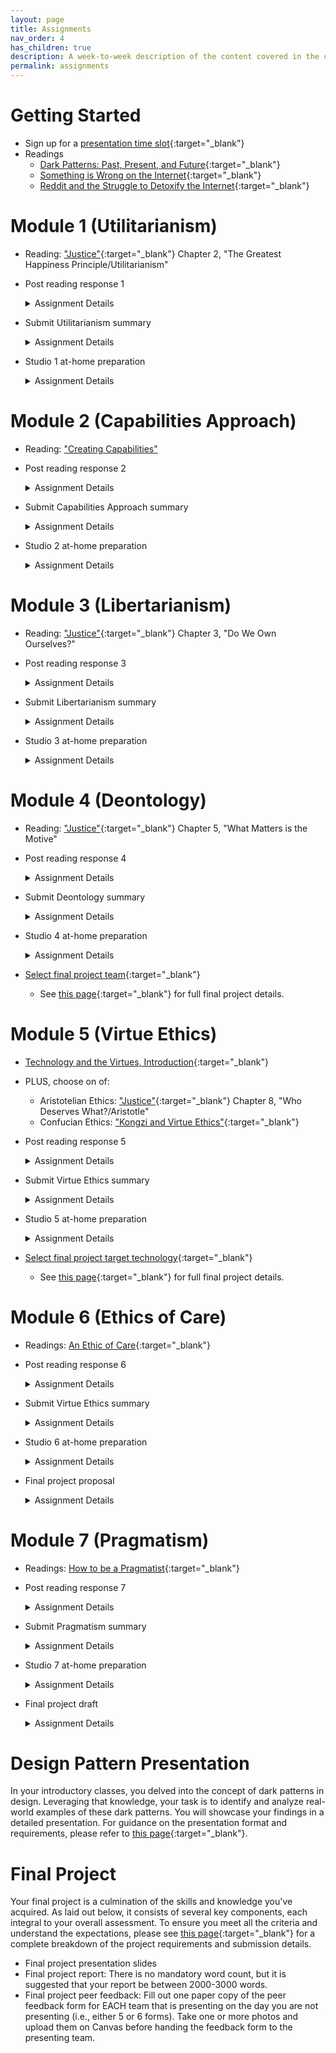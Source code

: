 ```yaml
---
layout: page
title: Assignments
nav_order: 4
has_children: true
description: A week-to-week description of the content covered in the course.
permalink: assignments
---
```


# Getting Started
- Sign up for a [presentation time slot](https://docs.google.com/spreadsheets/d/1ZVrSG68mEPXMgz3vJSFL9UWoagXbNkVkdx0WlGgnqhA/edit?usp=sharing){:target="_blank"}
- Readings
  - [Dark Patterns: Past, Present, and Future](https://drive.google.com/file/d/1kSAV2TFypLjLmtMqDYOJfwKD_2EFmxNE/view?usp=drive_link){:target="_blank"}
  - [Something is Wrong on the Internet](https://medium.com/@jamesbridle/something-is-wrong-on-the-internet-c39c471271d2){:target="_blank"}
  - [Reddit and the Struggle to Detoxify the Internet](https://www.newyorker.com/magazine/2018/03/19/reddit-and-the-struggle-to-detoxify-the-internet){:target="_blank"}

# Module 1 (Utilitarianism)
- Reading: ["Justice"](https://www.goodreads.com/book/show/6452731-justice){:target="_blank"} Chapter 2, "The Greatest Happiness Principle/Utilitarianism"
- Post reading response 1
  <details>
    <summary class="text-purple-000">Assignment Details</summary>
    <p>
      Post a short (~300 word) response connecting ideas from the reading to the design of modern technology. How might you use concepts from Utilitarianism to inform design decisions? Where might it fall short? Include specific examples of existing or future technologies. At the end of your response, add 1 or 2 discussion questions for your peers.

    <em>Your peers' responses will be visible to you after you have submitted your response.</em>

    General syllabus guidelines for reading responses can be found <a href="/syllabus#assignment-weighting" target="_blank">here</a>.
    </p>
    <br>
  </details>
- Submit Utilitarianism summary
  <details>
    <summary class="text-purple-000">Assignment Details</summary>
    <p>
      In small groups, write a collaborative summary of this week's ethical framework. First, discuss your reading responses together, including sharing the examples of connections to modern technology that you wrote about. Discuss what you think are the main principles of this framework. Then, copy the template below into a collaborative doc. Write a single group response to each of the prompts below (suggested length of approximately one paragraph per prompt). Submit your summary on Canvas by the end of class as a word doc or pdf. Only one copy needs to be submitted per group. Summaries are graded credit/no credit based on a good-faith engagement with the course materials. In rare instances, exceptional write-ups may receive extra credit.
    </p>
    ---
    <p>
    <strong><em>
      Moral Reasoning Framework:<br>
      Group Members:<br>
      <br>
      <ul>
        <li>Describe the essence of this framework in one paragraph.</li>
        <li>To what extent does this framework prioritize: welfare, freedom, virtue, or relationships? Explain.</li>
        <li>Describe one way in which you think modern technologies frequently violate the principles of this framework.</li>
        <li>Describe one misunderstanding you had about this framework and why this misconception was incorrect.</li>
      </ul>
    </em></strong>
    </p>
  </details>
- Studio 1 at-home preparation
  <details>
    <summary class="text-purple-000">Assignment Details</summary>
    <p>
      In this week's in-class studio, you will be designing a gig economy platform grounded in Utilitarian principles. In preparation, use the Judgment Call card deck from class to generate three product reviews. Each student should write and submit their three reviews independently. When envisioning your product, its impact, and stakeholders’ responses, keep in mind that the platform is grounded in Utilitarian principles. How might these principles translate into features and how might these features shape stakeholders' experiences? Submit on Canvas before class, and then bring your three reviews to class to share with your group during studio.
    </p>
    <br>
  </details>

# Module 2 (Capabilities Approach)
- Reading: ["Creating Capabilities"](https://drive.google.com/file/d/1mywkFz0AFbytKDPL-5wDinmlRFeZ3lPA/view?usp=sharing)
- Post reading response 2
  <details>
    <summary class="text-purple-000">Assignment Details</summary>
    <p>
      Post a short (~300 word) response connecting ideas from the reading to the design of modern technology. How might you use concepts from the Capabilities Approach to inform design decisions? Where might it fall short? Include specific examples of existing or future technologies. At the end of your response, add 1 or 2 discussion questions for your peers.

    <em>Your peers' responses will be visible to you after you have submitted your response.</em>

    General syllabus guidelines for reading responses can be found <a href="/syllabus#assignment-weighting" target="_blank">here</a>.
    </p>
    <br>
  </details>
- Submit Capabilities Approach summary
  <details>
    <summary class="text-purple-000">Assignment Details</summary>
    <p>
      In small groups, write a collaborative summary of this week's ethical framework. First, discuss your reading responses together, including sharing the examples of connections to modern technology that you wrote about. Discuss what you think are the main principles of this framework. Then, copy the template below into a collaborative doc. Write a single group response to each of the prompts below (suggested length of approximately one paragraph per prompt). Submit your summary on Canvas by the end of class as a word doc or pdf. Only one copy needs to be submitted per group. Summaries are graded credit/no credit based on a good-faith engagement with the course materials. In rare instances, exceptional write-ups may receive extra credit.
    </p>
    ---
    <p>
    <strong><em>
      Moral Reasoning Framework:<br>
      Group Members:<br>
      <br>
      <ul>
        <li>Describe the essence of this framework in one paragraph.</li>
        <li>To what extent does this framework prioritize: welfare, freedom, virtue, or relationships? Explain.</li>
        <li>Contrast this framework to at least one other we have discussed this quarter.</li>
        <li>Describe one way in which you think modern technologies frequently violate the principles of this framework.</li>
        <li>Describe one misunderstanding you had about this framework and why this misconception was incorrect.</li>
      </ul>
    </em></strong>
    </p>
  </details>
- Studio 2 at-home preparation
  <details>
    <summary class="text-purple-000">Assignment Details</summary>
    <p>
      For your assigned stakeholder group, go through each of Nussbaum’s 10 capabilities and brainstorm how the type of IoT device you selected might impact this capability for this group. Submit your brainstorm as a single file. This can include a screenshot or photo of a wall of clustered post-its, a doc with a set of bulleted lists (one for each capability), a photo of a set of index cards, or any other form that captures your ideas. Make sure your ideas are all visible and legible. Submit this file on Canvas and bring it to the next class session to share with your group.
    </p>
    <br>
  </details>

# Module 3 (Libertarianism)
- Reading: ["Justice"](https://www.goodreads.com/book/show/6452731-justice){:target="_blank"} Chapter 3, "Do We Own Ourselves?"
- Post reading response 3
  <details>
    <summary class="text-purple-000">Assignment Details</summary>
    <p>
      Post a short (~300 word) response connecting ideas from the reading to the design of modern technology. How might you use concepts from Libertarianism to inform design decisions? Where might it fall short? Include specific examples of existing or future technologies. At the end of your response, add 1 or 2 discussion questions for your peers.

      <em>Your peers' responses will be visible to you after you have submitted your response.</em>

      General syllabus guidelines for reading responses can be found <a href="/syllabus#assignment-weighting" target="_blank">here</a>.
    </p>
  </details>
- Submit Libertarianism summary
  <details>
    <summary class="text-purple-000">Assignment Details</summary>
    <p>
      In small groups, write a collaborative summary of this week's ethical framework. First, discuss your reading responses together, including sharing the examples of connections to modern technology that you wrote about. Discuss what you think are the main principles of this framework. Then, copy the template below into a collaborative doc. Write a single group response to each of the prompts below (suggested length of approximately one paragraph per prompt). Submit your summary on Canvas by the end of class as a word doc or pdf. Only one copy needs to be submitted per group. Summaries are graded credit/no credit based on a good-faith engagement with the course materials. In rare instances, exceptional write-ups may receive extra credit.
    </p>
    ---
    <p>
    <strong><em>
      Moral Reasoning Framework:<br>
      Group Members:<br>
      <br>
      <ul>
        <li>Describe the essence of this framework in one paragraph.</li>
        <li>To what extent does this framework prioritize: welfare, freedom, virtue, or relationships? Explain.</li>
        <li>Contrast this framework to at least one other we have discussed this quarter.</li>
        <li>Describe one way in which you think modern technologies frequently violate the principles of this framework.</li>
        <li>Describe one misunderstanding you had about this framework and why this misconception was incorrect.</li>
      </ul>
    </em></strong>
    </p>
  </details>
- Studio 3 at-home preparation
  <details>
    <summary class="text-purple-000">Assignment Details</summary>
    <p>
      This week, you will be designing a neighborhood safety app grounded in Libertarian principles. In preparation for studio, collect some data from potential users or indirect stakeholders:

      <ul>
        <li>Write out all of prompts that your group selected during the warm-up activity in class. Write down the two options for each prompt so that it easy to vote for one or the other</li>
        <li>Ask at least five (and preferably more!) people to vote on your scenarios. Have each person cast a vote for each scenario. If they are willing to share their thoughts, ask them to describe their reasoning and take notes on why they voted the way they did</li>
      </ul>
      Submit a photo, table, or other documentation on Canvas that shows your prompts and the votes for each. Bring this data to class to share during studio, along with any notes you took about people’s perspectives.
    </p>
    <br>
  </details>

# Module 4 (Deontology)
- Reading: ["Justice"](https://www.goodreads.com/book/show/6452731-justice){:target="_blank"} Chapter 5, "What Matters is the Motive"

- Post reading response 4
  <details>
    <summary class="text-purple-000">Assignment Details</summary>
    <p>
      Post a short (~300 word) response connecting ideas from the reading to the design of modern technology. How might you use concepts from Deontology (Kantian Ethics) to inform design decisions? Where might it fall short? Include specific examples of existing or future technologies. At the end of your response, add 1 or 2 discussion questions for your peers.

      <em>Your peers' responses will be visible to you after you have submitted your response.</em>

      General syllabus guidelines for reading responses can be found <a href="/syllabus#assignment-weighting" target="_blank">here</a>.
    </p>
  </details>
- Submit Deontology summary
  <details>
    <summary class="text-purple-000">Assignment Details</summary>
    <p>
      In small groups, write a collaborative summary of this week's ethical framework. First, discuss your reading responses together, including sharing the examples of connections to modern technology that you wrote about. Discuss what you think are the main principles of this framework. Then, copy the template below into a collaborative doc. Write a single group response to each of the prompts below (suggested length of approximately one paragraph per prompt). Submit your summary on Canvas by the end of class as a word doc or pdf. Only one copy needs to be submitted per group. Summaries are graded credit/no credit based on a good-faith engagement with the course materials. In rare instances, exceptional write-ups may receive extra credit.
    </p>
    ---
    <p>
    <strong><em>
      Moral Reasoning Framework:<br>
      Group Members:<br>
      <br>
      <ul>
        <li>Describe the essence of this framework in one paragraph.</li>
        <li>To what extent does this framework prioritize: welfare, freedom, virtue, or relationships? Explain.</li>
        <li>Contrast this framework to at least one other we have discussed this quarter.</li>
        <li>Describe one way in which you think modern technologies frequently violate the principles of this framework.</li>
        <li>Describe one misunderstanding you had about this framework and why this misconception was incorrect.</li>
      </ul>
    </em></strong>
    </p>
  </details>
- Studio 4 at-home preparation
  <details>
    <summary class="text-purple-000">Assignment Details</summary>
    <p>
      This week, you will be designing an online dating app grounded in the principles of deontology. In preparation for studio, from the end of class on Tuesday until the start of class on Thursday, keep a sketch journal. Throughout the day, think of features or design concepts that would (or wouldn’t!) be a good fit for your app. When ideas come to you, quickly sketch them in your journal. Add a few words to help you remember the most important parts of your idea. Your drawings do not need to look nice! The goal is to think expansively and to capture your thoughts.
      <br>
      Your journal should include at least 20 sketches. Before class on Thursday, choose three designs and apply the universalize-your-maxim test to each one. For each one, write one sentence describing whether you think the feature passes or fails the test and why. Submit a single file on Canvas that includes photos of all sketches, indicates which three features you attempted to universalize, and the results of each of these three tests. Bring this content to class on Thursday to share with your teammates.
    </p>
    <br>
  </details>
- [Select final project team](https://docs.google.com/spreadsheets/d/1GGUffQJNJv68OOlNSEfknHGKY-1ewNKLtLtOhMwA4Q4/edit?usp=sharing){:target="_blank"}
  - See [this page](/final-project){:target="_blank"} for full final project details.

# Module 5 (Virtue Ethics)
- [Technology and the Virtues, Introduction](https://drive.google.com/file/d/1hotEU0ma5klJ8Adq8r1CUGfzNiRx4zM3/view?usp=share_link){:target="_blank"}
- PLUS, choose on of:
  - Aristotelian Ethics: ["Justice"](https://www.goodreads.com/book/show/6452731-justice){:target="_blank"} Chapter 8, "Who Deserves What?/Aristotle"
  - Confucian Ethics: ["Kongzi and Virtue Ethics"](https://drive.google.com/file/d/1J5CiBmIZ8UIZ-JiIt88UAD7alaD-IzWp/view?usp=share_link){:target="_blank"}

- Post reading response 5
  <details>
    <summary class="text-purple-000">Assignment Details</summary>
    <p>
      Post a short (~300 word) response connecting ideas from the reading to the design of modern technology. How might you use concepts from Virtue Ethics to inform design decisions? Where might it fall short? Include specific examples of existing or future technologies. At the end of your response, add 1 or 2 discussion questions for your peers.

      <em>Your peers' responses will be visible to you after you have submitted your response.</em>

      General syllabus guidelines for reading responses can be found <a href="/syllabus#assignment-weighting" target="_blank">here</a>.
    </p>
  </details>
- Submit Virtue Ethics summary
  <details>
    <summary class="text-purple-000">Assignment Details</summary>
    <p>
      In small groups, write a collaborative summary of this week's ethical framework. First, discuss your reading responses together, including sharing the examples of connections to modern technology that you wrote about. Discuss what you think are the main principles of this framework. Then, copy the template below into a collaborative doc. Write a single group response to each of the prompts below (suggested length of approximately one paragraph per prompt). Submit your summary on Canvas by the end of class as a word doc or pdf. Only one copy needs to be submitted per group. Summaries are graded credit/no credit based on a good-faith engagement with the course materials. In rare instances, exceptional write-ups may receive extra credit.
    </p>
    ---
    <p>
    <strong><em>
      Moral Reasoning Framework:<br>
      Group Members:<br>
      <br>
      <ul>
        <li>Describe the essence of this framework in one paragraph.</li>
        <li>To what extent does this framework prioritize: welfare, freedom, virtue, or relationships? Explain.</li>
        <li>Contrast this framework to at least one other we have discussed this quarter.</li>
        <li>Describe one way in which you think modern technologies frequently violate the principles of this framework.</li>
        <li>Describe one misunderstanding you had about this framework and why this misconception was incorrect.</li>
      </ul>
    </em></strong>
    </p>
  </details>
- Studio 5 at-home preparation
  <details>
    <summary class="text-purple-000">Assignment Details</summary>
    <p>
      This week in studio, you will be designing a social media platform that supports people in cultivating virtue according to a <em>telos</em> specified by your group.  In preparation for studio, your team will collect data from potential users of your platform.
      <br>
      Interview at least one person using the interview protocol you designed in class. Your interview should take between 10 and 25 minutes. Record and transcribe your interviewee’s responses, removing anything that is personally identifiable from the transcript. Submit your transcript as a document on Canvas. Bring your transcript to class to share with your team.
    </p>
    <br>
  </details>
- [Select final project target technology](https://docs.google.com/spreadsheets/d/1GGUffQJNJv68OOlNSEfknHGKY-1ewNKLtLtOhMwA4Q4/edit?usp=sharing){:target="_blank"}
  - See [this page](/final-project){:target="_blank"} for full final project details.

# Module 6 (Ethics of Care)
- Readings: [An Ethic of Care](https://drive.google.com/file/d/10jCF0aUeiKY1CzyK7fwzMqe3YZ_NEGMl/view?usp=sharing){:target="_blank"}
- Post reading response 6
  <details>
    <summary class="text-purple-000">Assignment Details</summary>
    <p>
      Post a short (~300 word) response connecting ideas from the reading to the design of modern technology. How might you use concepts from Ethics of Care inform design decisions? Where might it fall short? Include specific examples of existing or future technologies. At the end of your response, add 1 or 2 discussion questions for your peers.

      <em>Your peers' responses will be visible to you after you have submitted your response.</em>

      General syllabus guidelines for reading responses can be found <a href="/syllabus#assignment-weighting" target="_blank">here</a>.
    </p>
  </details>
- Submit Virtue Ethics summary
  <details>
    <summary class="text-purple-000">Assignment Details</summary>
    <p>
      In small groups, write a collaborative summary of this week's ethical framework. First, discuss your reading responses together, including sharing the examples of connections to modern technology that you wrote about. Discuss what you think are the main principles of this framework. Then, copy the template below into a collaborative doc. Write a single group response to each of the prompts below (suggested length of approximately one paragraph per prompt). Submit your summary on Canvas by the end of class as a word doc or pdf. Only one copy needs to be submitted per group. Summaries are graded credit/no credit based on a good-faith engagement with the course materials. In rare instances, exceptional write-ups may receive extra credit.
    </p>
    ---
    <p>
    <strong><em>
      Moral Reasoning Framework:<br>
      Group Members:<br>
      <br>
      <ul>
        <li>Describe the essence of this framework in one paragraph.</li>
        <li>To what extent does this framework prioritize: welfare, freedom, virtue, or relationships? Explain.</li>
        <li>Contrast this framework to at least one other we have discussed this quarter.</li>
        <li>Describe one way in which you think modern technologies frequently violate the principles of this framework.</li>
        <li>Describe one misunderstanding you had about this framework and why this misconception was incorrect.</li>
      </ul>
    </em></strong>
    </p>
  </details>
- Studio 6 at-home preparation
  <details>
    <summary class="text-purple-000">Assignment Details</summary>
    <p>
      This week in studio, you will be designing an eCommerce platform (like Amazon, eBay, Etsy, or Target) with consideration for Care Ethic principles. In preparation, complete this mindful usage exercise in which you observe your own interactions with the eCommerce platform you use most frequently.
      <ul>
        <li>Print or open the Mindful Usage template on Canvas and use it to take notes</li>
        <li>Go to the eCommerce app or website you use most frequently (if you never make purchases online use Amazon for this exercise)</li>
        <li>Use the platform as you normally do, paying attention both to the activities you are performing and to what you are experiencing in your mind and body as you perform them. Use this information to notice your habitual patterns of behavior, what motivates them, and how these patterns affect you. Take notes as you do so</li>
        <li>After you have finished, go back and reflect on how your usage experience might affect your ability to practice a Care Ethic. For example, at each step, what care are you receiving and from whom? What care needs are you noticing and what care needs are you oblivious to? Who are you connected to through your usage? How does the platform support or impeded your ability to practice attentiveness, responsibility, competence, responsiveness?</li>
      </ul>
      Submit a single file on Canvas with your template and your reflection. If you feel that anything you have written is too personal to share, you may redact it from the version you submit. Bring this output to class to use during studio.
    </p>
  </details>
- Final project proposal
  <details>
    <summary class="text-purple-000">Assignment Details</summary>
    <p>
      Next, submit a proposal that includes:
      <ul>
        <li>The name of the technology you will redesigning</li>
        <li>A summary why you feel the product is evil, drawing on the frameworks we have covered so far</li>
        <li>Your plan for (remotely) soliciting user input to guide your redesign remotely with a few users</li>
        <li>A copy of the materials you will use for gathering user input (e.g., interview guides, survey questions, observation procedures, etc.)</li>
      </ul>
      Your proposal report should be less than 2 pages. The accompanying materials should be added at the end as an appendix and can be any length.
      <br>
      See <a href="/final-project" target="_blank">this page</a> for full final project details.
    </p>

# Module 7 (Pragmatism)
- Readings: [How to be a Pragmatist](https://drive.google.com/file/d/1EMoAOVWROEUM33cPeZ9LhKUd6BhUBghd/view?usp=share_link){:target="_blank"}
- Post reading response 7
  <details>
    <summary class="text-purple-000">Assignment Details</summary>
    <p>
      Post a short (~300 word) response connecting ideas from the reading to the design of modern technology. How might you use pragmatism to inform design decisions? Include specific examples of existing or future technologies. At the end of your response, add 1 or 2 discussion questions for your peers.

      <em>Your peers' responses will be visible to you after you have submitted your response.</em>

      General syllabus guidelines for reading responses can be found <a href="/syllabus#assignment-weighting" target="_blank">here</a>.
    </p>
  </details>
- Submit Pragmatism summary
  <details>
    <summary class="text-purple-000">Assignment Details</summary>
    <p>
      In small groups, write a collaborative summary of this week's ethical framework. First, discuss your reading responses together, including sharing the examples of connections to modern technology that you wrote about. Discuss what you think are the main principles of this framework. Then, copy the template below into a collaborative doc. Write a single group response to each of the prompts below (suggested length of approximately one paragraph per prompt). Submit your summary on Canvas by the end of class as a word doc or pdf. Only one copy needs to be submitted per group. Summaries are graded credit/no credit based on a good-faith engagement with the course materials. In rare instances, exceptional write-ups may receive extra credit.
    </p>
    ---
    <p>
    <strong><em>
      Moral Reasoning Framework:<br>
      Group Members:<br>
      <br>
      <ul>
        <li>Describe the essence of this framework in one paragraph.</li>
        <li>To what extent does this framework prioritize: welfare, freedom, virtue, or relationships? Explain.</li>
        <li>Contrast this framework to at least one other we have discussed this quarter.</li>
        <li>Describe one way in which you think modern technologies frequently violate the principles of this framework.</li>
        <li>Describe one misunderstanding you had about this framework and why this misconception was incorrect.</li>
      </ul>
    </em></strong>
    </p>
  </details>
- Studio 7 at-home preparation
  <details>
    <summary class="text-purple-000">Assignment Details</summary>
    <p>
      Take the questions you drafted in class and pose them to two different people. Do your best to solicit opinions from a diverse group of people. Take notes on their responses. Submit a single file on Canvas describing who you talked to (keeping this not personally identifiable) and each person’s responses. Bring this data to class to use during studio.
    </p>
  </details>
- Final project draft
  <details>
    <summary class="text-purple-000">Assignment Details</summary>
    <p>
      Submit a working draft of your final project poster and report that includes:
      <ul>
        <li>A first draft of your design critique</li>
        <li>A summary of input from users</li>
        <li>Sketches or other representations of your design progress</li>
      </ul>
      See <a href="/final-project" target="_blank">this page</a> for full final project details.
    </p>

# Design Pattern Presentation
In your introductory classes, you delved into the concept of dark patterns in design. Leveraging that knowledge, your task is to identify and analyze real-world examples of these dark patterns. You will showcase your findings in a detailed presentation. For guidance on the presentation format and requirements, please refer to [this page](design-pattern-presentation){:target="_blank"}.

# Final Project
Your final project is a culmination of the skills and knowledge you've acquired. As laid out below, it consists of several key components, each integral to your overall assessment. To ensure you meet all the criteria and understand the expectations, please see [this page](/final-project){:target="_blank"} for a complete breakdown of the project requirements and submission details.
- Final project presentation slides
- Final project report: There is no mandatory word count, but it is suggested that your report be between 2000-3000 words.
- Final project peer feedback: Fill out one paper copy of the peer feedback form for EACH team that is presenting on the day you are not presenting (i.e., either 5 or 6 forms). Take one or more photos and upload them on Canvas before handing the feedback form to the presenting team.
